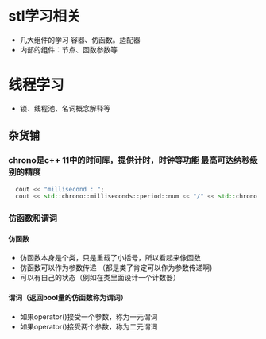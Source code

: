 # stl学习相关
* 几大组件的学习 容器、仿函数。适配器
* 内部的组件：节点、函数参数等

# 线程学习
* 锁、线程池、名词概念解释等

## 杂货铺
### chrono是c++ 11中的时间库，提供计时，时钟等功能 最高可达纳秒级别的精度
  ```C++
	cout << "millisecond : ";
	cout << std::chrono::milliseconds::period::num << "/" << std::chrono::milliseconds::period::den << "s" <<endl;
  ```
### 仿函数和谓词
#### 仿函数
* 仿函数本身是个类，只是重载了小括号，所以看起来像函数
* 仿函数可以作为参数传递 （都是类了肯定可以作为参数传递啊)
* 可以有自己的状态（例如在类里面设计一个计数器）
  
#### 谓词（返回bool量的仿函数称为谓词）
* 如果operator()接受一个参数，称为一元谓词
* 如果operator()接受两个参数，称为二元谓词

